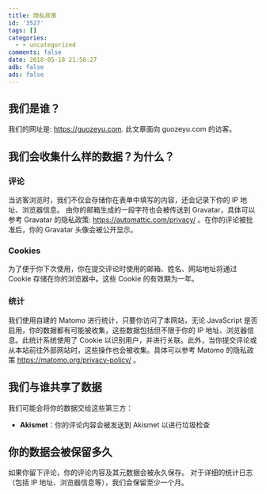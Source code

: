 ```yaml
---
title: 隐私政策
id: '3527'
tags: []
categories:
  - - uncategorized
comments: false
date: 2018-05-18 21:58:27
adb: false
ads: false
---
```


## 我们是谁？

我们的网址是: https://guozeyu.com. 此文章面向 guozeyu.com 的访客。

## 我们会收集什么样的数据？为什么？

### 评论

当访客浏览时，我们不仅会存储你在表单中填写的内容，还会记录下你的 IP 地址、浏览器信息。 由你的邮箱生成的一段字符也会被传送到 Gravatar，具体可以参考 Gravatar 的隐私政策: https://automattic.com/privacy/ 。在你的评论被批准后，你的 Gravatar 头像会被公开显示。

### Cookies

为了便于你下次使用，你在提交评论时使用的邮箱、姓名、网站地址将通过 Cookie 存储在你的浏览器中。这些 Cookie 的有效期为一年。

### 统计

我们使用自建的 Matomo 进行统计，只要你访问了本网站，无论 JavaScript 是否启用，你的数据都有可能被收集，这些数据包括但不限于你的 IP 地址、浏览器信息。此统计系统使用了 Cookie 以识别用户，并进行关联。此外，当你提交评论或从本站前往外部网站时，这些操作也会被收集。具体可以参考 Matomo 的隐私政策 https://matomo.org/privacy-policy/ 。

## 我们与谁共享了数据

我们可能会将你的数据交给这些第三方：

*   **Akismet**：你的评论内容会被发送到 Akismet 以进行垃圾检查

## 你的数据会被保留多久

如果你留下评论，你的评论内容及其元数据会被永久保存。 对于详细的统计日志（包括 IP 地址、浏览器信息等），我们会保留至少一个月。